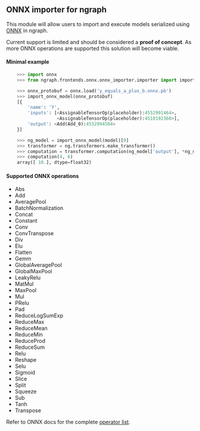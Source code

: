 ## ONNX importer for ngraph

This module will allow users to import and execute models
serialized using [ONNX](https://github.com/onnx/onnx/) in ngraph.

Current support is limited and should be considered a **proof of concept**.
As more ONNX operations are supported this solution will become viable.

#### Minimal example

```python
    >>> import onnx
    >>> from ngraph.frontends.onnx.onnx_importer.importer import import_onnx_model

    >>> onnx_protobuf = onnx.load('y_equals_a_plus_b.onnx.pb')
    >>> import_onnx_model(onnx_protobuf)
    [{
        'name': 'Y',
        'inputs': [<AssignableTensorOp(placeholder):4552991464>,
                   <AssignableTensorOp(placeholder):4510192360>],
        'output': <Add(Add_0):4552894504>
    }]

    >>> ng_model = import_onnx_model(model)[0]
    >>> transformer = ng.transformers.make_transformer()
    >>> computation = transformer.computation(ng_model['output'], *ng_model['inputs'])
    >>> computation(4, 6)
    array([ 10.], dtype=float32)
```

#### Supported ONNX operations

* Abs
* Add
* AveragePool
* BatchNormalization
* Concat
* Constant
* Conv
* ConvTranspose
* Div
* Elu
* Flatten
* Gemm
* GlobalAveragePool
* GlobalMaxPool
* LeakyRelu
* MatMul
* MaxPool
* Mul
* PRelu
* Pad
* ReduceLogSumExp
* ReduceMax
* ReduceMean
* ReduceMin
* ReduceProd
* ReduceSum
* Relu
* Reshape
* Selu
* Sigmoid
* Slice
* Split
* Squeeze
* Sub
* Tanh
* Transpose

Refer to ONNX docs for the complete
[operator list](https://github.com/onnx/onnx/blob/master/docs/Operators.md).
